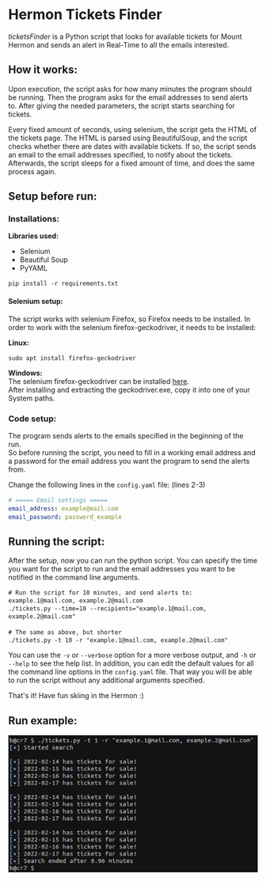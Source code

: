 # Hermon Tickets Finder
*ticketsFinder* is a Python script that looks for available tickets for Mount Hermon
and sends an alert in Real-Time to all the emails interested.

## How it works:
Upon execution, the script asks for how many minutes the program should be running.
Then the program asks for the email addresses to send alerts to.
After giving the needed parameters, the script starts searching for tickets.

Every fixed amount of seconds, using selenium, the script gets the HTML of the tickets page.
The HTML is parsed using BeautifulSoup, and the script checks whether there are dates with available tickets.
If so, the script sends an email to the email addresses specified, to notify about the tickets.
Afterwards, the script sleeps for a fixed amount of time, and does the same process again.

## Setup before run:

### Installations:
**Libraries used:**
* Selenium
* Beautiful Soup
* PyYAML

```shell
pip install -r requirements.txt
```
#### Selenium setup:
The script works with selenium Firefox, so Firefox needs to be installed.
In order to work with the selenium firefox-geckodriver, it needs to be installed:

**Linux:**
```shell
sudo apt install firefox-geckodriver
```

**Windows:**\
The selenium firefox-geckodriver can be installed [here](https://github.com/mozilla/geckodriver/releases/tag/v0.29.0).\
After installing and extracting the geckodriver.exe, copy it into one of your System paths.

### Code setup:
The program sends alerts to the emails specified in the beginning of the run.\
So before running the script, you need to fill in a working email address and a password for the email address you want the program to send the alerts from.

Change the following lines in the `config.yaml` file: (lines 2-3)
```yaml
# ===== Email settings =====
email_address: example@mail.com
email_password: password_example
```

 
## Running the script:
After the setup, now you can run the python script.
You can specify the time you want for the script to run and the email addresses you want to be notified in the command line arguments.
```shell
# Run the script for 10 minutes, and send alerts to: example.1@mail.com, example.2@mail.com
./tickets.py --time=10 --recipients="example.1@mail.com, example.2@mail.com"

# The same as above, but shorter
./tickets.py -t 10 -r "example.1@mail.com, example.2@mail.com"
```
You can use the `-v` or `--verbose` option for a more verbose output, and `-h` or `--help` to see the help list.
In addition, you can edit the default values for all the command line options in the `config.yaml` file.
That way you will be able to run the script without any additional arguments specified.

That's it!
Have fun skiing in the Hermon :)

## Run example:

![run example](./img/run-example.png)
